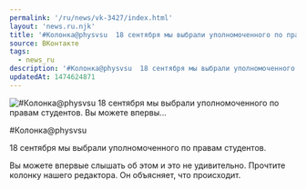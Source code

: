 ```yaml
---
permalink: '/ru/news/vk-3427/index.html'
layout: 'news.ru.njk'
title: '#Колонка@physvsu  18 сентября мы выбрали уполномоченного по правам студентов.  Вы можете впервы…'
source: ВКонтакте
tags:
  - news_ru
description: '#Колонка@physvsu  18 сентября мы выбрали уполномоченного по правам студентов.  Вы можете впервы…'
updatedAt: 1474624871
---
```

![#Колонка@physvsu  18 сентября мы выбрали уполномоченного по правам студентов.  Вы можете впервы…](https://sun9-27.userapi.com/impf/c604625/v604625484/86a1/h_TZ_RbDD8Y.jpg?size=1080x607&quality=96&proxy=1&sign=13b1e5e9e08f1ad1adcb973e96d9ace7&c_uniq_tag=4J67hD8BygrQyWl9Z7-ykA6P6SEt7iEmYjKgG76MelI&type=album)

#Колонка@physvsu

18 сентября мы выбрали уполномоченного по правам студентов.

Вы можете впервые слышать об этом и это не удивительно. Прочтите колонку нашего редактора. Он объясняет, что происходит.

